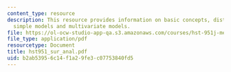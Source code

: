 ```yaml
---
content_type: resource
description: This resource provides information on basic concepts, distributions,
  simple models and multivariate models.
file: https://ol-ocw-studio-app-qa.s3.amazonaws.com/courses/hst-951j-medical-decision-support-fall-2005/b2ab53956c14f1a29fe3c07753840fd5_hst951_sur_anal.pdf
file_type: application/pdf
resourcetype: Document
title: hst951_sur_anal.pdf
uid: b2ab5395-6c14-f1a2-9fe3-c07753840fd5
---
```

